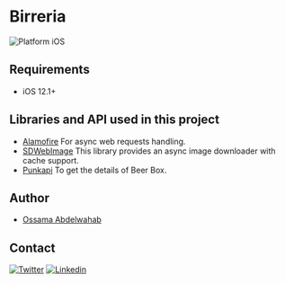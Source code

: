 # Birreria
<img src="https://img.shields.io/badge/platform-iOS-blue.svg?style=flat" alt="Platform iOS" />

## Requirements

* iOS 12.1+

## Libraries and API used in this project

* [Alamofire](https://github.com/Alamofire/Alamofire) For async web requests handling.
* [SDWebImage](https://github.com/Alamofire/Alamofire) This library provides an async image downloader with cache support.
* [Punkapi](https://pokeapi.co) To get the details of Beer Box.

## Author
- [Ossama Abdelwahab](https://github.com/ossab98)

## Contact

[![Twitter](https://img.shields.io/badge/Twitter-@ossab98-red.svg?style=flat)](https://twitter.com/ossab98)
[![Linkedin](https://img.shields.io/badge/Linkedin-@ossab98-blue.svg?style=flat)](https://www.linkedin.com/in/ossab98/)
